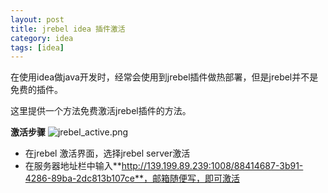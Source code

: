 ```yaml
---
layout: post
title: jrebel idea 插件激活
category: idea
tags: [idea]
---
```


在使用idea做java开发时，经常会使用到jrebel插件做热部署，但是jrebel并不是免费的插件。

这里提供一个方法免费激活jrebel插件的方法。

**激活步骤**
![jrebel_active.png](https://ldmyown.github.io\assets\images\2019\jrebel_active.png)

- 在jrebel 激活界面，选择jrebel server激活
- 在服务器地址栏中输入**http://139.199.89.239:1008/88414687-3b91-4286-89ba-2dc813b107ce**，邮箱随便写，即可激活